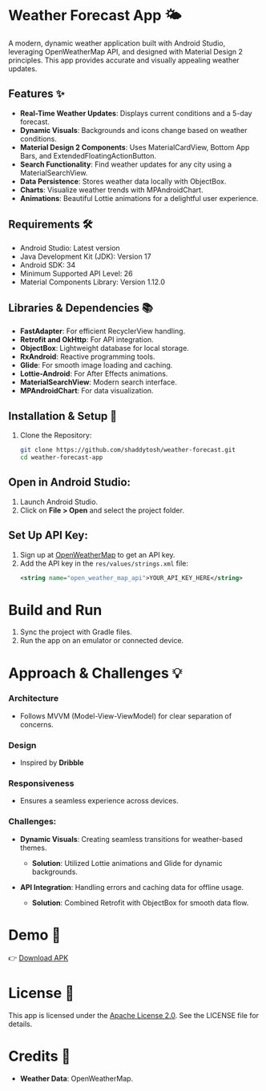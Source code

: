 # Weather Forecast App 🌤️

A modern, dynamic weather application built with Android Studio, leveraging OpenWeatherMap API, and designed with Material Design 2 principles. This app provides accurate and visually appealing weather updates.

## Features ✨
- **Real-Time Weather Updates**: Displays current conditions and a 5-day forecast.
- **Dynamic Visuals**: Backgrounds and icons change based on weather conditions.
- **Material Design 2 Components**: Uses MaterialCardView, Bottom App Bars, and ExtendedFloatingActionButton.
- **Search Functionality**: Find weather updates for any city using a MaterialSearchView.
- **Data Persistence**: Stores weather data locally with ObjectBox.
- **Charts**: Visualize weather trends with MPAndroidChart.
- **Animations**: Beautiful Lottie animations for a delightful user experience.

## Requirements 🛠️
- Android Studio: Latest version
- Java Development Kit (JDK): Version 17
- Android SDK: 34
- Minimum Supported API Level: 26
- Material Components Library: Version 1.12.0

## Libraries & Dependencies 📚
- **FastAdapter**: For efficient RecyclerView handling.
- **Retrofit and OkHttp**: For API integration.
- **ObjectBox**: Lightweight database for local storage.
- **RxAndroid**: Reactive programming tools.
- **Glide**: For smooth image loading and caching.
- **Lottie-Android**: For After Effects animations.
- **MaterialSearchView**: Modern search interface.
- **MPAndroidChart**: For data visualization.

## Installation & Setup 🚀
1. Clone the Repository:
   ```bash
   git clone https://github.com/shaddytosh/weather-forecast.git
   cd weather-forecast-app
## Open in Android Studio:

1. Launch Android Studio.
2. Click on **File > Open** and select the project folder.

## Set Up API Key:

1. Sign up at [OpenWeatherMap](https://openweathermap.org) to get an API key.
2. Add the API key in the `res/values/strings.xml` file:
    ```xml
    <string name="open_weather_map_api">YOUR_API_KEY_HERE</string>

# **Build and Run**

1. Sync the project with Gradle files.
2. Run the app on an emulator or connected device.

# **Approach & Challenges 💡**

### **Architecture**
- Follows MVVM (Model-View-ViewModel) for clear separation of concerns.

### **Design**
- Inspired by **Dribble**

### **Responsiveness**
- Ensures a seamless experience across devices.

### **Challenges:**
- **Dynamic Visuals**: Creating seamless transitions for weather-based themes.
  - **Solution**: Utilized Lottie animations and Glide for dynamic backgrounds.
  
- **API Integration**: Handling errors and caching data for offline usage.
  - **Solution**: Combined Retrofit with ObjectBox for smooth data flow.

# **Demo 📸**
👉  [Download APK](https://github.com/shaddytosh/weather-forecast/blob/main/weather-forecast-1.0.1-release.apk)

# **License 📜**
This app is licensed under the [Apache License 2.0](LICENSE). See the LICENSE file for details.

# **Credits 🙌**
- **Weather Data**: OpenWeatherMap.

